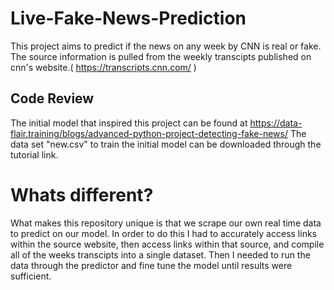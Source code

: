 # Live-Fake-News-Prediction
This project aims to predict if the news on any week by CNN is real or fake. 
The source information is pulled from the weekly transcipts published on cnn's website.( https://transcripts.cnn.com/ )

## Code Review
The initial model that inspired this project can be found at https://data-flair.training/blogs/advanced-python-project-detecting-fake-news/ 
The data set "new.csv" to train the initial model can be downloaded through the tutorial link.

# Whats different?
What makes this repository unique is that we scrape our own real time data to predict on our model.
In order to do this I had to accurately access links within the source website, then access links within that source, and compile all of the weeks 
transcipts into a single dataset. Then I needed to run the data through the predictor and fine tune the model until results were sufficient.

